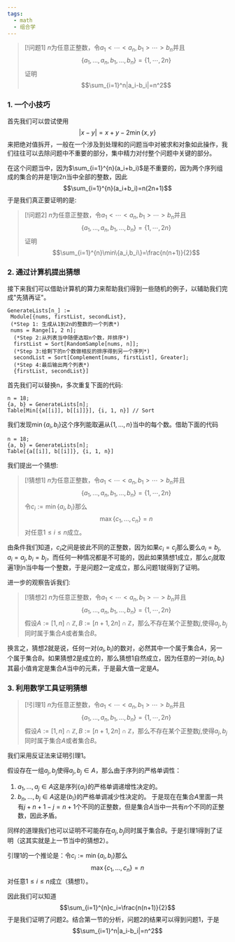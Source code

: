 ```yaml
---
tags:
  - math
  - 组合学
---
```


> [!问题1]
> $n$为任意正整数，令$a_1<\cdots<a_n,b_1>\cdots>b_n$并且$$\{a_1,...,a_n,b_1,...,b_n\}=\{1,\cdots,2n\}$$证明$$\sum_{i=1}^n|a_i-b_i|=n^2$$

### 1. 一个小技巧

首先我们可以尝试使用$$|x-y|=x+y-2\min\{x,y\}$$来把绝对值拆开，一般在一个涉及到处理和的问题当中对被求和对象如此操作，我们往往可以去除问题中不重要的部分，集中精力对付整个问题中关键的部分。

在这个问题当中，因为$\sum_{i=1}^{n}(a_i+b_i)$是不重要的，因为两个序列组成的集合的并是1到2n当中全部的整数，因此$$\sum_{i=1}^{n}(a_i+b_i)=n(2n+1)$$于是我们真正要证明的是:

> [!问题2]
> $n$为任意正整数，令$a_1<\cdots<a_n,b_1>\cdots>b_n$并且$$\{a_1,...,a_n,b_1,...,b_n\}=\{1,\cdots,2n\}$$证明$$\sum_{i=1}^{n}\min\{a_i,b_i\}=\frac{n(n+1)}{2}$$

### 2. 通过计算机提出猜想

接下来我们可以借助计算机的算力来帮助我们得到一些随机的例子，以辅助我们完成"先猜再证"。

```wolfram
GenerateLists[n_] := 
 Module[{nums, firstList, secondList},
 (*Step 1: 生成从1到2n的整数的一个列表*)
 nums = Range[1, 2 n];
  (*Step 2:从列表当中随便选取n个数，并排序*)
  firstList = Sort[RandomSample[nums, n]];
  (*Step 3:给剩下的n个数做相反的排序得到另一个序列*)
  secondList = Sort[Complement[nums, firstList], Greater];
  (*Step 4:最后输出两个列表*)
  {firstList, secondList}]
```

首先我们可以替换n，多次重复下面的代码:
```wolfram
n = 18;
{a, b} = GenerateLists[n];
Table[Min[{a[[i]], b[[i]]}], {i, 1, n}] // Sort
```
我们发现$\min\{a_i,b_i\}$这个序列能取遍从$\{1,...,n\}$当中的每个数。借助下面的代码
```wolfram
n = 18;
{a, b} = GenerateLists[n];
Table[{a[[i]], b[[i]]}, {i, 1, n}]
```
我们提出一个猜想:

> [!猜想1]
> $n$为任意正整数，令$a_1<\cdots<a_n,b_1>\cdots>b_n$并且$$\{a_1,...,a_n,b_1,...,b_n\}=\{1,\cdots,2n\}$$令$c_i:=\min\{a_i,b_i\}$那么$$\max\{c_1,...,c_n\}= n$$对任意$1\leq i\leq n$成立。

由条件我们知道，$c_i$之间是彼此不同的正整数，因为如果$c_i=c_j$那么要么$a_i=b_j,a_i=a_j,b_i=b_j$，而任何一种情况都是不可能的，因此如果猜想1成立，那么$c_i$就取遍1到n当中每一个整数，于是问题2一定成立，那么问题1就得到了证明。

进一步的观察告诉我们:

> [!猜想2]
> $n$为任意正整数，令$a_1<\cdots<a_n,b_1>\cdots>b_n$并且$$\{a_1,...,a_n,b_1,...,b_n\}=\{1,\cdots,2n\}$$假设$A:=[1,n]\cap \mathbb{Z},B:=[n+1,2n]\cap \mathbb{Z}$，那么不存在某个正整数$j$,使得$a_j,b_j$同时属于集合$A$或者集合$B$。

换言之，猜想2就是说，任何一对$(a_i,b_i)$的数对，必然其中一个属于集合$A$，另一个属于集合$B$。如果猜想2是成立的，那么猜想1自然成立，因为任意的一对$(a_i,b_i)$其最小值肯定是集合$A$当中的元素，于是最大值一定是$A$。


### 3. 利用数学工具证明猜想

> [!引理1]
> $n$为任意正整数，令$a_1<\cdots<a_n,b_1>\cdots>b_n$并且$$\{a_1,...,a_n,b_1,...,b_n\}=\{1,\cdots,2n\}$$假设$A:=[1,n]\cap \mathbb{Z},B:=[n+1,2n]\cap \mathbb{Z}$，那么不存在某个正整数$j$,使得$a_j,b_j$同时属于集合$A$或者集合$B$。

我们采用反证法来证明引理1。

假设存在一组$a_j,b_j$使得$a_j,b_j\in A$，那么由于序列的严格单调性：
1. $a_1,...,a_j\in A$这是序列$\{a_i\}$的严格单调递增性决定的。
2. $b_n,...,b_j\in A$这是$\{b_i\}$的严格单调减少性决定的。
于是现在在集合$A$里面一共有$j+n+1-j=n+1$个不同的正整数，但是集合$A$当中一共有$n$个不同的正整数，因此矛盾。

同样的道理我们也可以证明不可能存在$a_j,b_j$同时属于集合$B$。于是引理1得到了证明（这其实就是上一节当中的猜想2）。

引理1的一个推论是：令$c_i:=\min\{a_i,b_i\}$那么$$\max\{c_1,...,c_n\}= n$$对任意$1\leq i\leq n$成立（猜想1）。

因此我们可以知道$$\sum_{i=1}^{n}c_i=\frac{n(n+1)}{2}$$于是我们证明了问题2。结合第一节的分析，问题2的结果可以得到问题1，于是$$\sum_{i=1}^n|a_i-b_i|=n^2$$

